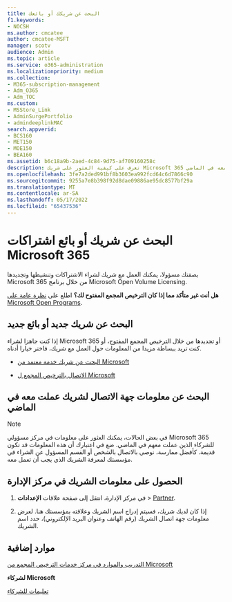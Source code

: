 ```yaml
---
title: البحث عن شريكك أو بائعك
f1.keywords:
- NOCSH
ms.author: cmcatee
author: cmcatee-MSFT
manager: scotv
audience: Admin
ms.topic: article
ms.service: o365-administration
ms.localizationpriority: medium
ms.collection:
- M365-subscription-management
- Adm_O365
- Adm_TOC
ms.custom:
- MSStore_Link
- AdminSurgePortfolio
- admindeeplinkMAC
search.appverid:
- BCS160
- MET150
- MOE150
- BEA160
ms.assetid: b6c18a9b-2aed-4c84-9d75-af709160258c
description: تعرف على كيفية العثور على شريك Microsoft 365 جديد، أو الحصول على معلومات الاتصال لشريك عملت معه في الماضي.
ms.openlocfilehash: 3fe7a2ded991bf8b3603ea992fcd64c6d7866c90
ms.sourcegitcommit: 9255a7e8b398f92d8dae09886ae95dc8577bf29a
ms.translationtype: MT
ms.contentlocale: ar-SA
ms.lasthandoff: 05/17/2022
ms.locfileid: "65437536"
---
```

# <a name="find-your-microsoft-365-subscriptions-partner-or-reseller"></a>البحث عن شريك أو بائع اشتراكات Microsoft 365

بصفتك مسؤولا، يمكنك العمل مع شريك لشراء الاشتراكات وتنشيطها وتجديدها Microsoft 365 من خلال برنامج Microsoft Open Volume Licensing. 
  
 **هل أنت غير متأكد مما إذا كان الترخيص المجمع المفتوح لك؟** اطلع على [نظرة عامة على Microsoft Open Programs](https://go.microsoft.com/fwlink/p/?LinkId=613298).
  
## <a name="find-a-new-partner-or-reseller"></a>البحث عن شريك جديد أو بائع جديد

إذا كنت جاهزا لشراء Microsoft 365 أو تجديدها من خلال الترخيص المجمع المفتوح، أو كنت تريد ببساطة مزيدا من المعلومات حول العمل مع شريك، فاختر خيارا أدناه. 
  
- [البحث عن شريك خدمة معتمد من Microsoft](https://go.microsoft.com/fwlink/p/?LinkId=613304)
    
- [الاتصال بالترخيص المجمع ل Microsoft](https://go.microsoft.com/fwlink/p/?LinkId=613305)
    
## <a name="find-contact-information-for-a-partner-youve-worked-with-in-the-past"></a>البحث عن معلومات جهة الاتصال لشريك عملت معه في الماضي

> [!NOTE]
> في بعض الحالات، يمكنك العثور على معلومات في مركز مسؤولي Microsoft 365 للشركاء الذين عملت معهم في الماضي. ضع في اعتبارك أن هذه المعلومات قد تكون قديمة. كأفضل ممارسة، نوصي بالاتصال بالشخص أو القسم المسؤول عن الشراء في مؤسستك لمعرفة الشريك الذي يجب أن تعمل معه. 
  
## <a name="get-partner-info-in-the-admin-center"></a>الحصول على معلومات الشريك في مركز الإدارة

1. في مركز الإدارة، انتقل إلى صفحة علاقات **الإعدادات** >  <a href="https://go.microsoft.com/fwlink/p/?linkid=2074649" target="_blank">Partner</a>.
  
2. إذا كان لديك شريك، فسيتم إدراج اسم الشريك وعلاقته بمؤسستك هنا. لعرض معلومات جهة اتصال الشريك (رقم الهاتف وعنوان البريد الإلكتروني)، حدد اسم الشريك.
    
## <a name="more-resources"></a>موارد إضافية

[التدريب والموارد في مركز خدمات الترخيص المجمع من Microsoft](https://go.microsoft.com/fwlink/?LinkId=613306)
  
 **لشركاء Microsoft**
  
[تعليمات للشركاء](https://support.microsoft.com/office/ae811622-b838-4f62-b7e9-659627374963)
  

